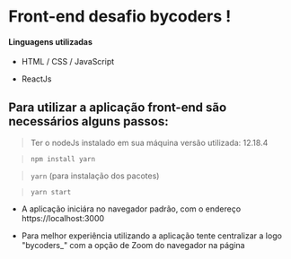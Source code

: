 # Front-end desafio bycoders !

#### Linguagens utilizadas

- HTML / CSS / JavaScript

- ReactJs


## Para utilizar a aplicação front-end são necessários alguns passos:

> Ter o nodeJs instalado em sua máquina versão utilizada: 12.18.4

> `npm install yarn`

> `yarn` (para instalação dos pacotes)

> `yarn start`

- A aplicação iniciára no navegador padrão, com o endereço https://localhost:3000

- Para melhor experiência utilizando a aplicação tente centralizar a logo "bycoders_" com a opção de Zoom do navegador na página



